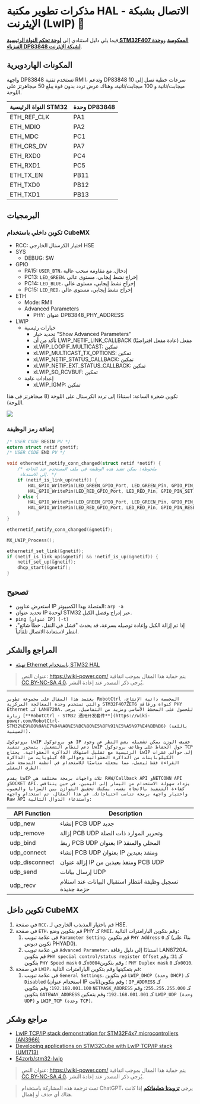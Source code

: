 # مذكرات تطوير مكتبة HAL - الاتصال بشبكة الإيثرنت (LwIP) 🚧

فيما يلي دليل استنادي إلى [**لوحة تحكم النواة الرئيسية STM32F407 المعكوسة**](https://item.taobao.com/item.htm?spm=a230r.1.14.16.57314534365ZlN&id=569068950037&ns=1&abbucket=4#detail) و[**وحدة الفيزياء DP83848 لشبكة الإيثرنت**](https://item.taobao.com/item.htm?spm=a230r.1.14.1.38df5bd3YTS6rE&id=12873819988&ns=1&abbucket=4#detail).

## المكونات الهاردويرية

واجهة DP83848 تستخدم تقنية RMII، وتدعم DP83848 سرعات خطية تصل إلى 10 ميجابت/ثانية و 100 ميجابت/ثانية، وهناك عرض تردد بدون قوة يبلغ 50 ميجاهرتز على اللوحة.

| النواة الرئيسية STM32  | وحدة DP83848 |
| ----------- | ------------ |
| ETH_REF_CLK | PA1          |
| ETH_MDIO    | PA2          |
| ETH_MDC     | PC1          |
| ETH_CRS_DV  | PA7          |
| ETH_RXD0    | PC4          |
| ETH_RXD1    | PC5          |
| ETH_TX_EN   | PB11         |
| ETH_TXD0    | PB12         |
| ETH_TXD1    | PB13         |

## البرمجيات

### تكوين داخلي باستخدام CubeMX

- RCC: اختيار الكرستال الخارجي HSE
- SYS
  - DEBUG: SW
- GPIO
  - PA15: `USER_BTN`، إدخال، مع مقاومة سحب عالية
  - PC13: `LED_GREEN`، إخراج نشط إيجابي، مستوى عالي
  - PC14: `LED_BLUE`، إخراج نشط إيجابي، مستوى عالي
  - PC15: `LED_RED`، إخراج نشط إيجابي، مستوى عالي
- ETH
  - Mode: RMII
  - Advanced Parameters
    - PHY: عنوان DP83848_PHY_ADDRESS
- LWIP
  - خيارات رئيسية
    - تحديد خيار "Show Advanced Parameters"
    - تأكد من أن LWIP_NETIF_LINK_CALLBACK مفعل (عادة مفعل افتراضيًا)
    - xLWIP_LOOPIF_MULTICAST: تمكين
    - xLWIP_MULTICAST_TX_OPTIONS: تمكين
    - xLWIP_NETIF_STATUS_CALLBACK: تمكين
    - xLWIP_NETIF_EXT_STATUS_CALLBACK: تمكين
    - xLWIP_SO_RCVBUF: تمكين
  - إعدادات عامة
    - xLWIP_IGMP: تمكين

تكوين شجرة الساعة: استنادًا إلى تردد الكرستال على اللوحة (8 ميجاهرتز في هذا اللوحة).

![](https://img.wiki-power.com/d/wiki-media/img/20220702145310.png)

### إضافة رمز الوظيفة

```c title="main.c"
/* USER CODE BEGIN PV */
extern struct netif gnetif;
/* USER CODE END PV */
```

```c
void ethernetif_notify_conn_changed(struct netif *netif) {
	/* ملحوظة: يمكن تنفيذ هذه الوظيفة في ملف المستخدم عند الحاجة
	 إلى الاستدعاء. */
	if (netif_is_link_up(netif)) {
		HAL_GPIO_WritePin(LED_GREEN_GPIO_Port, LED_GREEN_Pin, GPIO_PIN_RESET);
		HAL_GPIO_WritePin(LED_RED_GPIO_Port, LED_RED_Pin, GPIO_PIN_SET);
	} else {
		HAL_GPIO_WritePin(LED_GREEN_GPIO_Port, LED_GREEN_Pin, GPIO_PIN_SET);
		HAL_GPIO_WritePin(LED_RED_GPIO_Port, LED_RED_Pin, GPIO_PIN_RESET);
	}
}

ethernetif_notify_conn_changed(&gnetif);

MX_LWIP_Process();
```

```c title="lwip.c"
ethernetif_set_link(&gnetif);
if (netif_is_link_up(&gnetif) && !netif_is_up(&gnetif)) {
	netif_set_up(&gnetif);
	dhcp_start(&gnetif);
}
```

## تصحيح

- استعرض عناوين IP المتصلة بهذا الكمبيوتر: `arp -a`
- تحديد عنوان IP لوحدة STM32 عبر إدراج وفصل الكبل.
- `ping [عنوان IP] (-t)`
- إذا تم إزالة الكبل وإعادة توصيله بسرعة، قد يحدث "فشل في النقل، خطأ شائع"، انتظر لاستعادة الاتصال تلقائياً.

## المراجع والشكر

- [تهيئة Ethernet باستخدام STM32 HAL](https://blog.naver.com/eziya76/221852430347)

> عنوان النص: <https://wiki-power.com/>
> يتم حماية هذا المقال بموجب اتفاقية [CC BY-NC-SA 4.0](https://creativecommons.org/licenses/by/4.0/deed.zh)، يُرجى ذكر المصدر عند إعادة النشر.

---

```
يعتمد هذا المقال على مجموعة تطوير RobotCtrl المخصصة ذاتية الإنتاج، والتي تستخدم وحدة المعالجة المركزية STM32F407ZET6 كنواة ورقاقة PHY Ethernet كـ LAN8720A. للحصول على المخطط الأساسي ومزيد من التفاصيل، يرجى زيارة [**RobotCtrl - STM32 通用开发套件**](https://wiki-power.com/RobotCtrl-STM32%E9%80%9A%E7%94%A8%E5%BC%80%E5%8F%91%E5%A5%97%E4%BB%B6) (باللغة الصينية).

بروتوكول LwIP هو بروتوكول IP خفيف الوزن يمكن تشغيله بغض النظر عن وجود دعم لنظام التشغيل. يتمحور تنفيذ LwIP حول الحفاظ على وظائف بروتوكول TCP الرئيسية مع تقليل استهلاك الذاكرة العشوائية. يحتاج LwIP إلى حوالي عشرات الكيلوبايتات من الذاكرة العشوائية وحوالي 40 كيلوبايت من الذاكرة القراءة فقط ليعمل، مما يجعله مناسبًا للاستخدام في أنظمة المدمجة على الطرف السفلي.

يقدم LwIP ثلاث واجهات برمجة مختلفة هي RAW/Callback API وNETCONN API وSOCKET API. يزداد سهولة الاستخدام من اليسار إلى اليمين، في حين يتناقص كفاءة التنفيذ بالاتجاه نفسه. يمكنك تحقيق التوازن بين المزايا والعيوب واختيار واجهة برمجة تناسب احتياجاتك. في هذا المقال، تم استخدام واجهة Raw API واستدعاء الدوال التالية:
```

| API Function   | Description                                   |
| -------------- | --------------------------------------------- |
| udp_new        | إنشاء PCB UDP جديد                          |
| udp_remove     | إزالة PCB UDP وتحرير الموارد ذات الصلة      |
| udp_bind       | ربط PCB UDP بعنوان IP المحلي والمنفذ        |
| udp_connect    | إنشاء PCB UDP بعنوان IP ومنفذ بعيدين       |
| udp_disconnect | إزالة عنوان IP ومنفذ بعيدين من PCB UDP    |
| udp_send       | إرسال بيانات UDP                            |
| udp_recv       | تسجيل وظيفة انتظار استقبال البيانات عند استلام حزمة جديدة |

## تكوين داخل CubeMX

1. في صفحة `RCC`، قم باختيار المذبذب الخارجي لـ HSE.
2. في صفحة `ETH`، قم بتكوين وضع PHY كـ `RMII`، وقم بتكوين البارامترات التالية:
   1. في علامة تبويب `Parameter Setting`، قم بتكوين `PHY Address` كـ `0` (بناءً على تكوين دبوس PHYAD0).
   2. في علامة تبويب `Advanced Parameter`، استنادًا إلى دليل رقاقة LAN8720A، قم بتكوين `PHY special control/status register Offset` كـ `31`؛ وقم بتكوين `PHY Speed mask` كـ `0x0004`؛ وقم بتكوين `PHY Duplex mask` كـ `0x0010`.
3. في صفحة `LWIP`، قم بتمكينها وقم بتكوين البارامترات التالية:
   1. في علامة تبويب `General Settings`، قم بتكوين `LWIP_DHCP (وحدة DHCP)` كـ `Disabled` (استخدام عنوان IP ثابت)؛ وقم بتكوين `IP_ADDRESS` كـ `192.168.001.100`؛ وقم بتكوين `NETMASK_ADDRESS` كـ `255.255.255.000`؛ وقم بتكوين `GATEWAY_ADDRESS` كـ `192.168.001.001`؛ وقم بتمكين `LWIP_UDP (وحدة UDP)` و `LWIP_TCP (وحدة TCP)`.

## مراجع وشكر

- [LwIP TCP/IP stack demonstration for STM32F4x7 microcontrollers (AN3966)](https://www.st.com/en/embedded-software/stsw-stm32070.html)
- [Developing applications on STM32Cube with LwIP TCP/IP stack (UM1713)](https://www.st.com/resource/en/user_manual/um1713-developing-applications-on-stm32cube-with-lwip-tcpip-stack-stmicroelectronics.pdf)
- [54zorb/stm32-lwip](https://github.com/54zorb/stm32-lwip)

> عنوان النص: <https://wiki-power.com/>
> يتم حماية هذا المقال بموجب اتفاقية [CC BY-NC-SA 4.0](https://creativecommons.org/licenses/by/4.0/deed.zh)، يُرجى ذكر المصدر عند إعادة النشر.

> تمت ترجمة هذه المشاركة باستخدام ChatGPT، يرجى [**تزويدنا بتعليقاتكم**](https://github.com/linyuxuanlin/Wiki_MkDocs/issues/new) إذا كانت هناك أي حذف أو إهمال.